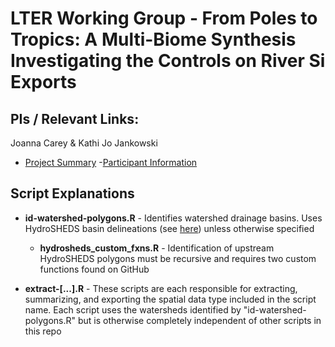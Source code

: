 # LTER Working Group - From Poles to Tropics: A Multi-Biome Synthesis Investigating the Controls on River Si Exports

## PIs / Relevant Links: 

Joanna Carey & Kathi Jo Jankowski

- [Project Summary](https://lternet.edu/working-groups/river-si-exports/)
-[Participant Information](https://www.nceas.ucsb.edu/projects/12816)

## Script Explanations

- **id-watershed-polygons.R** - Identifies watershed drainage basins. Uses HydroSHEDS basin delineations (see [here](https://www.hydrosheds.org/page/hydrobasins)) unless otherwise specified

    - **hydrosheds_custom_fxns.R** - Identification of upstream HydroSHEDS polygons must be recursive and requires two custom functions found on GitHub
 
- **extract-[...].R** - These scripts are each responsible for extracting, summarizing, and exporting the spatial data type included in the script name. Each script uses the watersheds identified by "id-watershed-polygons.R" but is otherwise completely independent of other scripts in this repo
